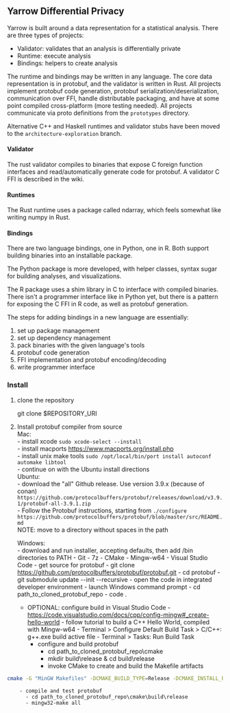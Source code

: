 ## Yarrow Differential Privacy
Yarrow is built around a data representation for a statistical analysis. There are three types of projects:
- Validator: validates that an analysis is differentially private
- Runtime: execute analysis
- Bindings: helpers to create analysis

The runtime and bindings may be written in any language. The core data representation is in protobuf, and the validator is written in Rust. All projects implement protobuf code generation, protobuf serialization/deserialization, communication over FFI, handle distributable packaging, and have at some point compiled cross-platform (more testing needed). All projects communicate via proto definitions from the `prototypes` directory.  

Alternative C++ and Haskell runtimes and validator stubs have been moved to the `architecture-exploration` branch.  


#### Validator
The rust validator compiles to binaries that expose C foreign function interfaces and read/automatically generate code for protobuf. A validator C FFI is described in the wiki.  

#### Runtimes
The Rust runtime uses a package called ndarray, which feels somewhat like writing numpy in Rust.  

#### Bindings
There are two language bindings, one in Python, one in R. Both support building binaries into an installable package.  

The Python package is more developed, with helper classes, syntax sugar for building analyses, and visualizations.  

The R package uses a shim library in C to interface with compiled binaries. There isn't a programmer interface like in Python yet, but there is a pattern for exposing the C FFI in R code, as well as protobuf generation.  

The steps for adding bindings in a new language are essentially:  
1. set up package management  
2. set up dependency management  
3. pack binaries with the given language's tools  
4. protobuf code generation  
5. FFI implementation and protobuf encoding/decoding  
6. write programmer interface  


### Install
1. clone the repository  


    git clone $REPOSITORY_URI

2. Install protobuf compiler from source  
    Mac:  
        - install xcode `sudo xcode-select --install`  
        - install macports https://www.macports.org/install.php  
        - install unix make tools `sudo /opt/local/bin/port install autoconf automake libtool`  
        - continue on with the Ubuntu install directions  
    Ubuntu:  
        - download the "all" Github release. Use version 3.9.x (because of conan)  
          `https://github.com/protocolbuffers/protobuf/releases/download/v3.9.1/protobuf-all-3.9.1.zip`  
        - Follow the Protobuf instructions, starting from `./configure`  
          `https://github.com/protocolbuffers/protobuf/blob/master/src/README.md`  
          NOTE: move to a directory without spaces in the path  

    Windows:  
        - download and run installer, accepting defaults, then add /bin directories to PATH
          - Git
          - 7z
          - CMake
          - Mingw-w64
          - Visual Studio Code
        - get source for protobuf
          - git clone https://github.com/protocolbuffers/protobuf/protobuf.git
          - cd protobuf
          - git submodule update --init --recursive
        - open the code in integrated developer environment
          - launch Windows command prompt
          - cd path_to_cloned_protobuf_repo
          - code .
	- OPTIONAL: configure build in Visual Studio Code
          - https://code.visualstudio.com/docs/cpp/config-mingw#_create-hello-world
          - follow tutorial to build a C++ Hello World, compiled with Mingw-w64
          - Terminal > Configure Default Build Task > C/C++: g++.exe build active file
          - Terminal > Tasks: Run Build Task
        - configure and build protobuf
          - cd path_to_cloned_protobuf_repo\cmake
          - mkdir build\release & cd build\release
          - invoke CMake to create and build the Makefile artifacts
```bash
cmake -G "MinGW Makefiles" -DCMAKE_BUILD_TYPE=Release -DCMAKE_INSTALL_PREFIX=..\..\..\install -DCMAKE_C_COMPILER=gcc.exe -DCMAKE_CXX_COMPILER=g++.exe ..\..
```
        - compile and test protobuf
          - cd path_to_cloned_protobuf_repo\cmake\build\release
          - mingw32-make all
